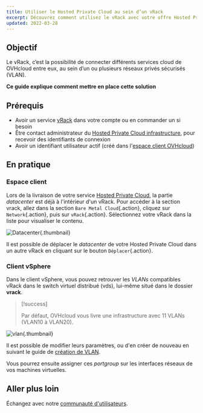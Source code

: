 ```yaml
---
title: Utiliser le Hosted Private Cloud au sein d’un vRack
excerpt: Découvrez comment utilisez le vRack avec votre offre Hosted Private Cloud
updated: 2022-03-28
---
```


## Objectif

Le vRack, c’est la possibilité de connecter différents services cloud de OVHcloud entre eux, au sein d’un ou plusieurs réseaux privés sécurisés (VLAN).

**Ce guide explique comment mettre en place cette solution**

## Prérequis

- Avoir un service [vRack](https://www.ovh.com/fr/solutions/vrack/) dans votre compte ou en commander un si besoin
- Être contact administrateur du [Hosted Private Cloud infrastructure](https://www.ovhcloud.com/fr/enterprise/products/hosted-private-cloud/), pour recevoir des identifiants de connexion
- Avoir un identifiant utilisateur actif (créé dans l'[espace client OVHcloud](https://www.ovh.com/auth/?action=gotomanager&from=https://www.ovh.com/fr/&ovhSubsidiary=fr))

## En pratique

### Espace client

Lors de la livraison de votre service [Hosted Private Cloud](https://www.ovhcloud.com/fr/enterprise/products/hosted-private-cloud/), la partie *datacenter* est déjà à l'intérieur d'un vRack. Pour accéder à la section vrack, allez dans la section `Bare Metal Cloud`{.action}, cliquez sur `Network`{.action}, puis sur `vRack`{.action}. Sélectionnez votre vRack dans la liste pour visualiser le contenu.

![Datacenter](images/vRackDatacenter.PNG){.thumbnail}

Il est possible de déplacer le *datacenter* de votre Hosted Private Cloud dans un autre vRack en cliquant sur le bouton `Déplacer`{.action}.

### Client vSphere

Dans le client vSphere, vous pouvez retrouver les *VLANs* compatibles vRack dans le switch virtuel distribué (vds), lui-même situé dans le dossier **vrack**.

> [!success]
>
> Par défaut, OVHcloud vous livre une infrastructure avec 11 VLANs (VLAN10 à VLAN20).
>

![vlan](images/vRackVsphere.png){.thumbnail}

Il est possible de modifier leurs paramètres, ou d'en créer de nouveau en suivant le guide de [création de VLAN](/pages/hosted_private_cloud/hosted_private_cloud_powered_by_vmware/creation_vlan).

Vous pourrez ensuite assigner ces *portgroup* sur les interfaces réseaux de vos machines virtuelles.

## Aller plus loin

Échangez avec notre [communauté d'utilisateurs](/links/community).
